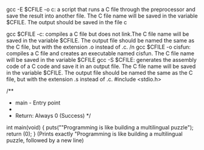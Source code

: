 gcc -E $CFILE -o c: a script that runs a C file through the preprocessor and save the result into another file. The C file name will be saved in the variable $CFILE. The output should be saved in the file c

gcc $CFILE -c: compiles a C file but does not link.The C file name will be saved in the variable $CFILE. The output file should be named the same as the C file, but with the extension .o instead of .c. /n
gcc $CFILE -o cisfun: compiles a C file and creates an executable named cisfun. The C file name will be saved in the variable $CFILE
gcc -S $CFILE: generates the assembly code of a C code and save it in an output file. The C file name will be saved in the variable $CFILE. The output file should be named the same as the C file, but with the extension .s instead of .c.
#include <stdio.h>

/**
 * main - Entry point
 *
 * Return: Always 0 (Success)
 */

int main(void)
{
puts("\"Programming is like building a multilingual puzzle");
return (0);
}
(Prints exactly "Programming is like building a multilingual puzzle, followed by a new line)
